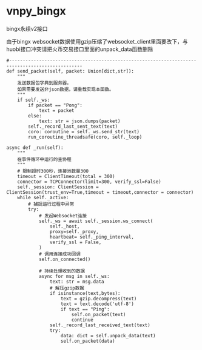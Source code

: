 # vnpy_bingx
bingx永续v2接口

由于bingx websocket数据使用gzip压缩了websocket_client里面要改下，与huobi接口冲突请把火币交易接口里面的unpack_data函数删除

    #------------------------------------------------------------------------------------------------- 
    def send_packet(self, packet: Union[dict,str]):
        """
        发送数据包字典到服务器。
        如果需要发送非json数据，请重载实现本函数。
        """
        if self._ws:
            if packet == "Pong":
                text = packet
            else:
                text: str = json.dumps(packet)
            self._record_last_sent_text(text)
            coro: coroutine = self._ws.send_str(text)
            run_coroutine_threadsafe(coro, self._loop)
            
    async def _run(self):
        """
        在事件循环中运行的主协程
        """
        # 限制超时300秒，连接池数量300
        timeout = ClientTimeout(total = 300)
        connector = TCPConnector(limit=300, verify_ssl=False)
        self._session: ClientSession = ClientSession(trust_env=True,timeout = timeout,connector = connector)
        while self._active:
            # 捕捉运行过程中异常
            try:
                # 发起Websocket连接
                self._ws = await self._session.ws_connect(
                    self._host,
                    proxy=self._proxy,
                    heartbeat= self._ping_interval,
                    verify_ssl = False,
                )
                # 调用连接成功回调
                self.on_connected()

                # 持续处理收到的数据
                async for msg in self._ws:
                    text: str = msg.data
                    # 解压gzip数据
                    if isinstance(text,bytes):
                        text = gzip.decompress(text)
                        text = text.decode('utf-8')
                        if text == "Ping":
                            self.on_packet(text)
                            continue
                    self._record_last_received_text(text)
                    try:
                        data: dict = self.unpack_data(text)
                        self.on_packet(data)
